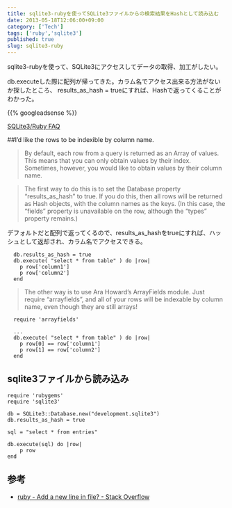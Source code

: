```yaml
---
title: sqlite3-rubyを使ってSQLite3ファイルからの検索結果をHashとして読み込む
date: 2013-05-18T12:06:00+09:00
category: ['Tech']
tags: ['ruby','sqlite3']
published: true
slug: sqlite3-ruby
---
```


sqlite3-rubyを使って、SQLite3にアクセスしてデータの取得、加工がしたい。

db.executeした際に配列が帰ってきた。カラム名でアクセス出来る方法がないか探したところ、
results_as_hash = trueにすれば、Hashで返ってくることがわかった。


{{% googleadsense %}}

[SQLite3/Ruby FAQ](http://sqlite-ruby.rubyforge.org/sqlite3/faq.html)

##I’d like the rows to be indexible by column name.
>By default, each row from a query is returned as an Array of values. This means that you can only obtain values by their index. Sometimes, however, you would like to obtain values by their column name.

>The first way to do this is to set the Database property “results_as_hash” to true. If you do this, then all rows will be returned as Hash objects, with the column names as the keys. (In this case, the “fields” property is unavailable on the row, although the “types” property remains.)

デフォルトだと配列で返ってくるので、results_as_hashをtrueにすれば、ハッシュとして返却され、カラム名でアクセスできる。

```
  db.results_as_hash = true
  db.execute( "select * from table" ) do |row|
    p row['column1']
    p row['column2']
  end
```

>The other way is to use Ara Howard’s ArrayFields module. Just require “arrayfields”, and all of your rows will be indexable by column name, even though they are still arrays!

```
  require 'arrayfields'

  ...
  db.execute( "select * from table" ) do |row|
    p row[0] == row['column1']
    p row[1] == row['column2']
  end

```


## sqlite3ファイルから読み込み
```
require 'rubygems'
require 'sqlite3'

db = SQLite3::Database.new("development.sqlite3")
db.results_as_hash = true

sql = "select * from entries"

db.execute(sql) do |row|
	p row
end
```

## 参考
- [ruby - Add a new line in file? - Stack Overflow](http://stackoverflow.com/questions/3518329/add-a-new-line-in-file)
